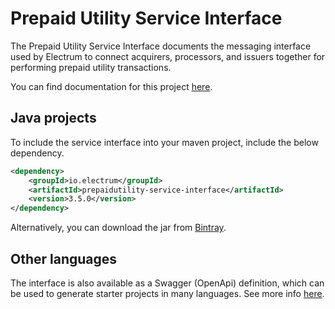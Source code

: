 # Prepaid Utility Service Interface  

The Prepaid Utility Service Interface documents the messaging interface used by Electrum to connect acquirers, processors, and issuers together for performing prepaid utility transactions.

You can find documentation for this project [here](https://electrumpayments.github.io/prepaidutility-service-interface-docs/).

## Java projects

To include the service interface into your maven project, include the below dependency.

```xml
<dependency>
    <groupId>io.electrum</groupId>
    <artifactId>prepaidutility-service-interface</artifactId>
    <version>3.5.0</version>
</dependency>
```

Alternatively, you can download the jar from [Bintray](https://bintray.com/electrumpayments/java-open-source/prepaidutility-service-interface).

## Other languages

The interface is also available as a Swagger (OpenApi) definition, which can be used to generate starter projects in many languages. See more info [here](https://electrumpayments.github.io/prepaidutility-service-interface-docs/specification/swagger/).
